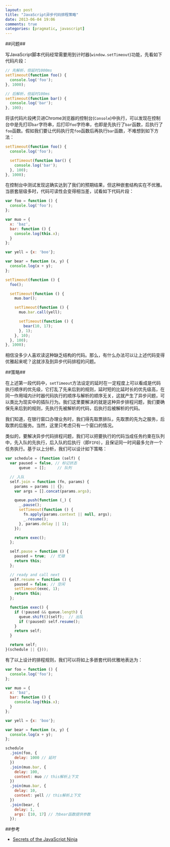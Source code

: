 ```yaml
---
layout: post
title: "JavaScript异步代码排程策略"
date: 2013-06-04 19:06
comments: true
categories: [pragmatic, javascript]
---
```


##问题##

写JavaScript脚本代码经常需要用到计时器(`window.setTimeout`)功能，先看如下代码片段：

```js
// 先解析，但延时1000ms
setTimeout(function foo() {
  console.log('foo');
}, 1000);

// 后解析，但延时100ms
setTimeout(function bar() {
  console.log('bar');
}, 100);
```

<!-- more -->

将该代码片段拷贝进Chrome浏览器的控制台(`Console`)中执行，可以发现在控制台中是先打印`bar`字符串，后打印`foo`字符串，也即是先执行了`bar`函数，后执行了`foo`函数。假如我们要让代码执行完`foo`函数后再执行`bar`函数，不难想到如下方法：

```js
setTimeout(function foo() {
  console.log('foo');

  setTimeout(function bar() {
    console.log('bar');
  }, 100);
}, 1000);
```

在控制台中测试发现这确实达到了我们的预期结果，但这种嵌套结构实在不优雅。当嵌套层级多时，代码可读性会变得相当差，试看如下代码片段：

```js
var foo = function () {
  console.log('foo');
};

var muo = {
  x: 'baz',
  bar: function () {
    console.log(this.x);
  }
};

var yell = {x: 'boo'};

var bear = function (x, y) {
  console.log(x + y);
};

setTimeout(function () {
  foo();

  setTimeout(function () {
    muo.bar();

    setTimeout(function () {
      muo.bar.call(yell);

      setTimeout(function () {
        bear(10, 17);
      }, 1);
    }, 10);
  }, 100);
}, 1000);
```

相信没多少人喜欢读这种缺乏结构的代码。那么，有什么办法可以让上述代码变得优雅起来呢？这就涉及到异步代码排程的问题。

##策略##

在上述第一段代码中，`setTimeout`方法设定的延时在一定程度上可以看成是代码执行顺序的优先级，它打乱了先来后到的规则，延时短的比延时长的优先级高，在同一作用域内计时器代码执行的顺序与解析的顺序无关，这就产生了异步问题，可以类比为现实中的插队行为。我们这里要解决的就是这种异步排程问题，我们要确保先来后到的规则，先执行先被解析的代码，后执行后被解析的代码。

我们知道，在银行窗口办理业务时，我们得先取票排队，先取票的先为之服务，后取票的后服务。当然，这里只考虑只有一个窗口的情况。

类似的，要解决异步代码排程问题，我们可以把要执行的代码当成任务约束在队列中，先入队的先执行，后入队的后执行（即`FIFO`），且保证同一时间最多允许一个任务执行。基于以上分析，我们可以设计如下策略：

```js
var schedule = (function (self) {
  var paused = false, // 标记状态
      queue  = [];     // 队列

  // 入队
  self.join = function (fn, params) {
    params = params || {};
    var args = [].concat(params.args);

    queue.push(function (_) {
      _.pause();
      setTimeout(function () {
        fn.apply(params.context || null, args);
        _.resume();
      }, params.delay || 1);
    });

    return exec();
  };

  self.pause = function () {
    paused = true;  // 忙碌
    return this;
  };

  // ready and call next
  self.resume = function () {
    paused = false; // 空闲
    setTimeout(exec, 1);
    return this;
  };

  function exec() {
    if (!paused && queue.length) {
      queue.shift()(self);  // 出队
      if (!paused) self.resume();
    }
    return self;
  }

  return self;
}(schedule || {}));
```

有了以上设计的排程规则，我们可以将如上多嵌套代码优雅地表达为：

```js
var foo = function () {
  console.log('foo');
};

var muo = {
  x: 'baz',
  bar: function () {
    console.log(this.x);
  }
};

var yell = {x: 'boo'};

var bear = function (x, y) {
  console.log(x + y);
};

schedule
  .join(foo, {
    delay: 1000 // 延时
  })
  .join(muo.bar, {
    delay: 100,
    context: muo // this解析上下文
  })
  .join(muo.bar, {
    delay: 10,
    context: yell // this解析上下文
  })
  .join(bear, {
    delay: 1,
    args: [10, 17] // 为bear函数提供参数
  });
```

##参考

* [Secrets of the JavaScript Ninja](http://goo.gl/1A8ew)